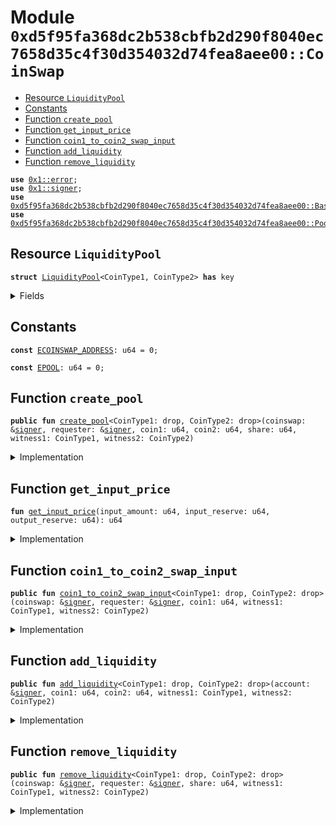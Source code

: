 
<a name="0xd5f95fa368dc2b538cbfb2d290f8040ec7658d35c4f30d354032d74fea8aee00_CoinSwap"></a>

# Module `0xd5f95fa368dc2b538cbfb2d290f8040ec7658d35c4f30d354032d74fea8aee00::CoinSwap`



-  [Resource `LiquidityPool`](#0xd5f95fa368dc2b538cbfb2d290f8040ec7658d35c4f30d354032d74fea8aee00_CoinSwap_LiquidityPool)
-  [Constants](#@Constants_0)
-  [Function `create_pool`](#0xd5f95fa368dc2b538cbfb2d290f8040ec7658d35c4f30d354032d74fea8aee00_CoinSwap_create_pool)
-  [Function `get_input_price`](#0xd5f95fa368dc2b538cbfb2d290f8040ec7658d35c4f30d354032d74fea8aee00_CoinSwap_get_input_price)
-  [Function `coin1_to_coin2_swap_input`](#0xd5f95fa368dc2b538cbfb2d290f8040ec7658d35c4f30d354032d74fea8aee00_CoinSwap_coin1_to_coin2_swap_input)
-  [Function `add_liquidity`](#0xd5f95fa368dc2b538cbfb2d290f8040ec7658d35c4f30d354032d74fea8aee00_CoinSwap_add_liquidity)
-  [Function `remove_liquidity`](#0xd5f95fa368dc2b538cbfb2d290f8040ec7658d35c4f30d354032d74fea8aee00_CoinSwap_remove_liquidity)


<pre><code><b>use</b> <a href="">0x1::error</a>;
<b>use</b> <a href="">0x1::signer</a>;
<b>use</b> <a href="BasicCoin.md#0xd5f95fa368dc2b538cbfb2d290f8040ec7658d35c4f30d354032d74fea8aee00_BasicCoin">0xd5f95fa368dc2b538cbfb2d290f8040ec7658d35c4f30d354032d74fea8aee00::BasicCoin</a>;
<b>use</b> <a href="PoolToken.md#0xd5f95fa368dc2b538cbfb2d290f8040ec7658d35c4f30d354032d74fea8aee00_PoolToken">0xd5f95fa368dc2b538cbfb2d290f8040ec7658d35c4f30d354032d74fea8aee00::PoolToken</a>;
</code></pre>



<a name="0xd5f95fa368dc2b538cbfb2d290f8040ec7658d35c4f30d354032d74fea8aee00_CoinSwap_LiquidityPool"></a>

## Resource `LiquidityPool`



<pre><code><b>struct</b> <a href="CoinSwap.md#0xd5f95fa368dc2b538cbfb2d290f8040ec7658d35c4f30d354032d74fea8aee00_CoinSwap_LiquidityPool">LiquidityPool</a>&lt;CoinType1, CoinType2&gt; <b>has</b> key
</code></pre>



<details>
<summary>Fields</summary>


<dl>
<dt>
<code>coin1: u64</code>
</dt>
<dd>

</dd>
<dt>
<code>coin2: u64</code>
</dt>
<dd>

</dd>
<dt>
<code>share: u64</code>
</dt>
<dd>

</dd>
</dl>


</details>

<a name="@Constants_0"></a>

## Constants


<a name="0xd5f95fa368dc2b538cbfb2d290f8040ec7658d35c4f30d354032d74fea8aee00_CoinSwap_ECOINSWAP_ADDRESS"></a>



<pre><code><b>const</b> <a href="CoinSwap.md#0xd5f95fa368dc2b538cbfb2d290f8040ec7658d35c4f30d354032d74fea8aee00_CoinSwap_ECOINSWAP_ADDRESS">ECOINSWAP_ADDRESS</a>: u64 = 0;
</code></pre>



<a name="0xd5f95fa368dc2b538cbfb2d290f8040ec7658d35c4f30d354032d74fea8aee00_CoinSwap_EPOOL"></a>



<pre><code><b>const</b> <a href="CoinSwap.md#0xd5f95fa368dc2b538cbfb2d290f8040ec7658d35c4f30d354032d74fea8aee00_CoinSwap_EPOOL">EPOOL</a>: u64 = 0;
</code></pre>



<a name="0xd5f95fa368dc2b538cbfb2d290f8040ec7658d35c4f30d354032d74fea8aee00_CoinSwap_create_pool"></a>

## Function `create_pool`



<pre><code><b>public</b> <b>fun</b> <a href="CoinSwap.md#0xd5f95fa368dc2b538cbfb2d290f8040ec7658d35c4f30d354032d74fea8aee00_CoinSwap_create_pool">create_pool</a>&lt;CoinType1: drop, CoinType2: drop&gt;(coinswap: &<a href="">signer</a>, requester: &<a href="">signer</a>, coin1: u64, coin2: u64, share: u64, witness1: CoinType1, witness2: CoinType2)
</code></pre>



<details>
<summary>Implementation</summary>


<pre><code><b>public</b> entry <b>fun</b> <a href="CoinSwap.md#0xd5f95fa368dc2b538cbfb2d290f8040ec7658d35c4f30d354032d74fea8aee00_CoinSwap_create_pool">create_pool</a>&lt;CoinType1: drop, CoinType2: drop&gt;(
    coinswap: &<a href="">signer</a>,
    requester: &<a href="">signer</a>,
    coin1: u64,
    coin2: u64,
    share: u64,
    witness1: CoinType1,
    witness2: CoinType2
) {
    // Create a pool at @<a href="CoinSwap.md#0xd5f95fa368dc2b538cbfb2d290f8040ec7658d35c4f30d354032d74fea8aee00_CoinSwap">CoinSwap</a>.
    // TODO: If the balance is already published, this step should be skipped rather than <b>abort</b>.
    // TODO: Alternatively, `<b>struct</b> <a href="CoinSwap.md#0xd5f95fa368dc2b538cbfb2d290f8040ec7658d35c4f30d354032d74fea8aee00_CoinSwap_LiquidityPool">LiquidityPool</a>` could be refactored <b>to</b> actually hold the coin (e.g., coin1: CoinType1).
    <a href="BasicCoin.md#0xd5f95fa368dc2b538cbfb2d290f8040ec7658d35c4f30d354032d74fea8aee00_BasicCoin_publish_balance">BasicCoin::publish_balance</a>&lt;CoinType1&gt;(coinswap);
    <a href="BasicCoin.md#0xd5f95fa368dc2b538cbfb2d290f8040ec7658d35c4f30d354032d74fea8aee00_BasicCoin_publish_balance">BasicCoin::publish_balance</a>&lt;CoinType2&gt;(coinswap);
    <b>assert</b>!(<a href="_address_of">signer::address_of</a>(coinswap) == @<a href="CoinSwap.md#0xd5f95fa368dc2b538cbfb2d290f8040ec7658d35c4f30d354032d74fea8aee00_CoinSwap">CoinSwap</a>, <a href="_invalid_argument">error::invalid_argument</a>(<a href="CoinSwap.md#0xd5f95fa368dc2b538cbfb2d290f8040ec7658d35c4f30d354032d74fea8aee00_CoinSwap_ECOINSWAP_ADDRESS">ECOINSWAP_ADDRESS</a>));
    <b>assert</b>!(!<b>exists</b>&lt;<a href="CoinSwap.md#0xd5f95fa368dc2b538cbfb2d290f8040ec7658d35c4f30d354032d74fea8aee00_CoinSwap_LiquidityPool">LiquidityPool</a>&lt;CoinType1, CoinType2&gt;&gt;(<a href="_address_of">signer::address_of</a>(coinswap)), <a href="_already_exists">error::already_exists</a>(<a href="CoinSwap.md#0xd5f95fa368dc2b538cbfb2d290f8040ec7658d35c4f30d354032d74fea8aee00_CoinSwap_EPOOL">EPOOL</a>));
    <b>move_to</b>(coinswap, <a href="CoinSwap.md#0xd5f95fa368dc2b538cbfb2d290f8040ec7658d35c4f30d354032d74fea8aee00_CoinSwap_LiquidityPool">LiquidityPool</a>&lt;CoinType1, CoinType2&gt;{coin1, coin2, share});

    // Transfer the initial liquidity of CoinType1 and CoinType2 <b>to</b> the pool under @<a href="CoinSwap.md#0xd5f95fa368dc2b538cbfb2d290f8040ec7658d35c4f30d354032d74fea8aee00_CoinSwap">CoinSwap</a>.
    <a href="BasicCoin.md#0xd5f95fa368dc2b538cbfb2d290f8040ec7658d35c4f30d354032d74fea8aee00_BasicCoin_transfer">BasicCoin::transfer</a>&lt;CoinType1&gt;(requester, <a href="_address_of">signer::address_of</a>(coinswap), coin1, witness1);
    <a href="BasicCoin.md#0xd5f95fa368dc2b538cbfb2d290f8040ec7658d35c4f30d354032d74fea8aee00_BasicCoin_transfer">BasicCoin::transfer</a>&lt;CoinType2&gt;(requester, <a href="_address_of">signer::address_of</a>(coinswap), coin2, witness2);

    // Mint <a href="PoolToken.md#0xd5f95fa368dc2b538cbfb2d290f8040ec7658d35c4f30d354032d74fea8aee00_PoolToken">PoolToken</a> and deposit it in the account of requester.
    <a href="PoolToken.md#0xd5f95fa368dc2b538cbfb2d290f8040ec7658d35c4f30d354032d74fea8aee00_PoolToken_setup_and_mint">PoolToken::setup_and_mint</a>&lt;CoinType1, CoinType2&gt;(requester, share);
}
</code></pre>



</details>

<a name="0xd5f95fa368dc2b538cbfb2d290f8040ec7658d35c4f30d354032d74fea8aee00_CoinSwap_get_input_price"></a>

## Function `get_input_price`



<pre><code><b>fun</b> <a href="CoinSwap.md#0xd5f95fa368dc2b538cbfb2d290f8040ec7658d35c4f30d354032d74fea8aee00_CoinSwap_get_input_price">get_input_price</a>(input_amount: u64, input_reserve: u64, output_reserve: u64): u64
</code></pre>



<details>
<summary>Implementation</summary>


<pre><code><b>fun</b> <a href="CoinSwap.md#0xd5f95fa368dc2b538cbfb2d290f8040ec7658d35c4f30d354032d74fea8aee00_CoinSwap_get_input_price">get_input_price</a>(input_amount: u64, input_reserve: u64, output_reserve: u64): u64 {
    <b>let</b> input_amount_with_fee = input_amount * 997;
    <b>let</b> numerator = input_amount_with_fee * output_reserve;
    <b>let</b> denominator = (input_reserve * 1000) + input_amount_with_fee;
    numerator / denominator
}
</code></pre>



</details>

<a name="0xd5f95fa368dc2b538cbfb2d290f8040ec7658d35c4f30d354032d74fea8aee00_CoinSwap_coin1_to_coin2_swap_input"></a>

## Function `coin1_to_coin2_swap_input`



<pre><code><b>public</b> <b>fun</b> <a href="CoinSwap.md#0xd5f95fa368dc2b538cbfb2d290f8040ec7658d35c4f30d354032d74fea8aee00_CoinSwap_coin1_to_coin2_swap_input">coin1_to_coin2_swap_input</a>&lt;CoinType1: drop, CoinType2: drop&gt;(coinswap: &<a href="">signer</a>, requester: &<a href="">signer</a>, coin1: u64, witness1: CoinType1, witness2: CoinType2)
</code></pre>



<details>
<summary>Implementation</summary>


<pre><code><b>public</b> entry <b>fun</b> <a href="CoinSwap.md#0xd5f95fa368dc2b538cbfb2d290f8040ec7658d35c4f30d354032d74fea8aee00_CoinSwap_coin1_to_coin2_swap_input">coin1_to_coin2_swap_input</a>&lt;CoinType1: drop, CoinType2: drop&gt;(
    coinswap: &<a href="">signer</a>,
    requester: &<a href="">signer</a>,
    coin1: u64,
    witness1: CoinType1,
    witness2: CoinType2
) <b>acquires</b> <a href="CoinSwap.md#0xd5f95fa368dc2b538cbfb2d290f8040ec7658d35c4f30d354032d74fea8aee00_CoinSwap_LiquidityPool">LiquidityPool</a> {
    <b>assert</b>!(<a href="_address_of">signer::address_of</a>(coinswap) == @<a href="CoinSwap.md#0xd5f95fa368dc2b538cbfb2d290f8040ec7658d35c4f30d354032d74fea8aee00_CoinSwap">CoinSwap</a>, <a href="_invalid_argument">error::invalid_argument</a>(<a href="CoinSwap.md#0xd5f95fa368dc2b538cbfb2d290f8040ec7658d35c4f30d354032d74fea8aee00_CoinSwap_ECOINSWAP_ADDRESS">ECOINSWAP_ADDRESS</a>));
    <b>assert</b>!(<b>exists</b>&lt;<a href="CoinSwap.md#0xd5f95fa368dc2b538cbfb2d290f8040ec7658d35c4f30d354032d74fea8aee00_CoinSwap_LiquidityPool">LiquidityPool</a>&lt;CoinType1, CoinType2&gt;&gt;(<a href="_address_of">signer::address_of</a>(coinswap)), <a href="_not_found">error::not_found</a>(<a href="CoinSwap.md#0xd5f95fa368dc2b538cbfb2d290f8040ec7658d35c4f30d354032d74fea8aee00_CoinSwap_EPOOL">EPOOL</a>));
    <b>let</b> pool = <b>borrow_global_mut</b>&lt;<a href="CoinSwap.md#0xd5f95fa368dc2b538cbfb2d290f8040ec7658d35c4f30d354032d74fea8aee00_CoinSwap_LiquidityPool">LiquidityPool</a>&lt;CoinType1, CoinType2&gt;&gt;(<a href="_address_of">signer::address_of</a>(coinswap));
    <b>let</b> coin2 = <a href="CoinSwap.md#0xd5f95fa368dc2b538cbfb2d290f8040ec7658d35c4f30d354032d74fea8aee00_CoinSwap_get_input_price">get_input_price</a>(coin1, pool.coin1, pool.coin2);
    pool.coin1 = pool.coin1 + coin1;
    pool.coin2 = pool.coin2 - coin2;

    <a href="BasicCoin.md#0xd5f95fa368dc2b538cbfb2d290f8040ec7658d35c4f30d354032d74fea8aee00_BasicCoin_transfer">BasicCoin::transfer</a>&lt;CoinType1&gt;(requester, <a href="_address_of">signer::address_of</a>(coinswap), coin1, witness1);
    <a href="BasicCoin.md#0xd5f95fa368dc2b538cbfb2d290f8040ec7658d35c4f30d354032d74fea8aee00_BasicCoin_transfer">BasicCoin::transfer</a>&lt;CoinType2&gt;(coinswap, <a href="_address_of">signer::address_of</a>(requester), coin2, witness2);
}
</code></pre>



</details>

<a name="0xd5f95fa368dc2b538cbfb2d290f8040ec7658d35c4f30d354032d74fea8aee00_CoinSwap_add_liquidity"></a>

## Function `add_liquidity`



<pre><code><b>public</b> <b>fun</b> <a href="CoinSwap.md#0xd5f95fa368dc2b538cbfb2d290f8040ec7658d35c4f30d354032d74fea8aee00_CoinSwap_add_liquidity">add_liquidity</a>&lt;CoinType1: drop, CoinType2: drop&gt;(account: &<a href="">signer</a>, coin1: u64, coin2: u64, witness1: CoinType1, witness2: CoinType2)
</code></pre>



<details>
<summary>Implementation</summary>


<pre><code><b>public</b> entry <b>fun</b> <a href="CoinSwap.md#0xd5f95fa368dc2b538cbfb2d290f8040ec7658d35c4f30d354032d74fea8aee00_CoinSwap_add_liquidity">add_liquidity</a>&lt;CoinType1: drop, CoinType2: drop&gt;(
    account: &<a href="">signer</a>,
    coin1: u64,
    coin2: u64,
    witness1: CoinType1,
    witness2: CoinType2,
) <b>acquires</b> <a href="CoinSwap.md#0xd5f95fa368dc2b538cbfb2d290f8040ec7658d35c4f30d354032d74fea8aee00_CoinSwap_LiquidityPool">LiquidityPool</a> {
    <b>let</b> pool = <b>borrow_global_mut</b>&lt;<a href="CoinSwap.md#0xd5f95fa368dc2b538cbfb2d290f8040ec7658d35c4f30d354032d74fea8aee00_CoinSwap_LiquidityPool">LiquidityPool</a>&lt;CoinType1, CoinType2&gt;&gt;(@<a href="CoinSwap.md#0xd5f95fa368dc2b538cbfb2d290f8040ec7658d35c4f30d354032d74fea8aee00_CoinSwap">CoinSwap</a>);

    <b>let</b> coin1_added = coin1;
    <b>let</b> share_minted = (coin1_added * pool.share) / pool.coin1;
    <b>let</b> coin2_added = (share_minted * pool.coin2) / pool.share;

    pool.coin1 = pool.coin1 + coin1_added;
    pool.coin2 = pool.coin2 + coin2_added;
    pool.share = pool.share + share_minted;

    <a href="BasicCoin.md#0xd5f95fa368dc2b538cbfb2d290f8040ec7658d35c4f30d354032d74fea8aee00_BasicCoin_transfer">BasicCoin::transfer</a>&lt;CoinType1&gt;(account, @<a href="CoinSwap.md#0xd5f95fa368dc2b538cbfb2d290f8040ec7658d35c4f30d354032d74fea8aee00_CoinSwap">CoinSwap</a>, coin1, witness1);
    <a href="BasicCoin.md#0xd5f95fa368dc2b538cbfb2d290f8040ec7658d35c4f30d354032d74fea8aee00_BasicCoin_transfer">BasicCoin::transfer</a>&lt;CoinType2&gt;(account, @<a href="CoinSwap.md#0xd5f95fa368dc2b538cbfb2d290f8040ec7658d35c4f30d354032d74fea8aee00_CoinSwap">CoinSwap</a>, coin2, witness2);
    <a href="PoolToken.md#0xd5f95fa368dc2b538cbfb2d290f8040ec7658d35c4f30d354032d74fea8aee00_PoolToken_mint">PoolToken::mint</a>&lt;CoinType1, CoinType2&gt;(<a href="_address_of">signer::address_of</a>(account), share_minted)
}
</code></pre>



</details>

<a name="0xd5f95fa368dc2b538cbfb2d290f8040ec7658d35c4f30d354032d74fea8aee00_CoinSwap_remove_liquidity"></a>

## Function `remove_liquidity`



<pre><code><b>public</b> <b>fun</b> <a href="CoinSwap.md#0xd5f95fa368dc2b538cbfb2d290f8040ec7658d35c4f30d354032d74fea8aee00_CoinSwap_remove_liquidity">remove_liquidity</a>&lt;CoinType1: drop, CoinType2: drop&gt;(coinswap: &<a href="">signer</a>, requester: &<a href="">signer</a>, share: u64, witness1: CoinType1, witness2: CoinType2)
</code></pre>



<details>
<summary>Implementation</summary>


<pre><code><b>public</b> entry <b>fun</b> <a href="CoinSwap.md#0xd5f95fa368dc2b538cbfb2d290f8040ec7658d35c4f30d354032d74fea8aee00_CoinSwap_remove_liquidity">remove_liquidity</a>&lt;CoinType1: drop, CoinType2: drop&gt;(
    coinswap: &<a href="">signer</a>,
    requester: &<a href="">signer</a>,
    share: u64,
    witness1: CoinType1,
    witness2: CoinType2,
) <b>acquires</b> <a href="CoinSwap.md#0xd5f95fa368dc2b538cbfb2d290f8040ec7658d35c4f30d354032d74fea8aee00_CoinSwap_LiquidityPool">LiquidityPool</a> {
    <b>let</b> pool = <b>borrow_global_mut</b>&lt;<a href="CoinSwap.md#0xd5f95fa368dc2b538cbfb2d290f8040ec7658d35c4f30d354032d74fea8aee00_CoinSwap_LiquidityPool">LiquidityPool</a>&lt;CoinType1, CoinType2&gt;&gt;(@<a href="CoinSwap.md#0xd5f95fa368dc2b538cbfb2d290f8040ec7658d35c4f30d354032d74fea8aee00_CoinSwap">CoinSwap</a>);

    <b>let</b> coin1_removed = (pool.coin1 * share) / pool.share;
    <b>let</b> coin2_removed = (pool.coin2 * share) / pool.share;

    pool.coin1 = pool.coin1 - coin1_removed;
    pool.coin2 = pool.coin2 - coin2_removed;
    pool.share = pool.share - share;

    <a href="BasicCoin.md#0xd5f95fa368dc2b538cbfb2d290f8040ec7658d35c4f30d354032d74fea8aee00_BasicCoin_transfer">BasicCoin::transfer</a>&lt;CoinType1&gt;(coinswap, <a href="_address_of">signer::address_of</a>(requester), coin1_removed, witness1);
    <a href="BasicCoin.md#0xd5f95fa368dc2b538cbfb2d290f8040ec7658d35c4f30d354032d74fea8aee00_BasicCoin_transfer">BasicCoin::transfer</a>&lt;CoinType2&gt;(coinswap, <a href="_address_of">signer::address_of</a>(requester), coin2_removed, witness2);
    <a href="PoolToken.md#0xd5f95fa368dc2b538cbfb2d290f8040ec7658d35c4f30d354032d74fea8aee00_PoolToken_burn">PoolToken::burn</a>&lt;CoinType1, CoinType2&gt;(<a href="_address_of">signer::address_of</a>(requester), share)
}
</code></pre>



</details>
